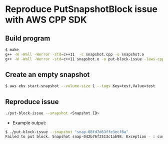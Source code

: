 # Reproduce PutSnapshotBlock issue with AWS CPP SDK

## Build program
```sh
$ make
g++ -W -Wall -Werror -std=c++11  -c snapshot.cpp -o snapshot.o
g++ -W -Wall -Werror -std=c++11 snapshot.o -o put-block-issue -laws-cpp-sdk-ebs -laws-cpp-sdk-core
```

## Create an empty snapshot
```sh
$ aws ebs start-snapshot --volume-size 1 --tags Key=test,Value=test
```

## Reproduce issue
```sh
./put-block-issue --snapshot <Snapshot ID>
```

* Example output:

```sh
$ ./put-block-issue --snapshot "snap-08fd7d63ffe3ecf8a"
Failed to put block. Snapshot snap-042b76f2513c1ab98. Exception - : curlCode: 56, Failure when receiving data from the peer
```
